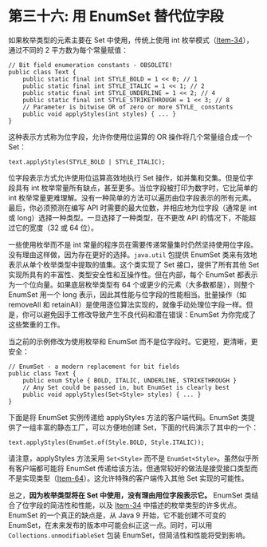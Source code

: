 # 第三十六: 用 EnumSet 替代位字段

如果枚举类型的元素主要在 Set 中使用，传统上使用 int 枚举模式（[Item-34](/Chapter-6/Chapter-6-Item-34-Use-enums-instead-of-int-constants.md)），通过不同的 2 平方数为每个常量赋值：

```
// Bit field enumeration constants - OBSOLETE!
public class Text {
    public static final int STYLE_BOLD = 1 << 0; // 1
    public static final int STYLE_ITALIC = 1 << 1; // 2
    public static final int STYLE_UNDERLINE = 1 << 2; // 4
    public static final int STYLE_STRIKETHROUGH = 1 << 3; // 8
    // Parameter is bitwise OR of zero or more STYLE_ constants
    public void applyStyles(int styles) { ... }
}
```

这种表示方式称为位字段，允许你使用位运算的 OR 操作将几个常量组合成一个 Set：

```
text.applyStyles(STYLE_BOLD | STYLE_ITALIC);
```

位字段表示方式允许使用位运算高效地执行 Set 操作，如并集和交集。但是位字段具有 int 枚举常量所有缺点，甚至更多。当位字段被打印为数字时，它比简单的 int 枚举常量更难理解。没有一种简单的方法可以遍历由位字段表示的所有元素。最后，你必须预测在编写 API 时需要的最大位数，并相应地为位字段（通常是 int 或 long）选择一种类型。一旦选择了一种类型，在不更改 API 的情况下，不能超过它的宽度（32 或 64 位）。

一些使用枚举而不是 int 常量的程序员在需要传递常量集时仍然坚持使用位字段。没有理由这样做，因为存在更好的选择。`java.util` 包提供 EnumSet 类来有效地表示从单个枚举类型中提取的值集。这个类实现了 Set 接口，提供了所有其他 Set 实现所具有的丰富性、类型安全性和互操作性。但在内部，每个 EnumSet 都表示为一个位向量。如果底层枚举类型有 64 个或更少的元素（大多数都是），则整个 EnumSet 用一个 long 表示，因此其性能与位字段的性能相当。批量操作（如 removeAll 和 retainAll）是使用逐位算法实现的，就像手动处理位字段一样。但是，你可以避免因手工修改导致产生不良代码和潜在错误：EnumSet 为你完成了这些繁重的工作。

当之前的示例修改为使用枚举和 EnumSet 而不是位字段时。它更短，更清晰，更安全：

```
// EnumSet - a modern replacement for bit fields
public class Text {
    public enum Style { BOLD, ITALIC, UNDERLINE, STRIKETHROUGH }
    // Any Set could be passed in, but EnumSet is clearly best
    public void applyStyles(Set<Style> styles) { ... }
}
```

下面是将 EnumSet 实例传递给 applyStyles 方法的客户端代码。EnumSet 类提供了一组丰富的静态工厂，可以方便地创建 Set，下面的代码演示了其中的一个：

```
text.applyStyles(EnumSet.of(Style.BOLD, Style.ITALIC));
```

请注意，applyStyles 方法采用 `Set<Style>` 而不是 `EnumSet<Style>`。虽然似乎所有客户端都可能将 EnumSet 传递给该方法，但通常较好的做法是接受接口类型而不是实现类型（[Item-64](/Chapter-9/Chapter-9-Item-64-Refer-to-objects-by-their-interfaces.md)）。这允许特殊的客户端传入其他 Set 实现的可能性。

总之，**因为枚举类型将在 Set 中使用，没有理由用位字段表示它。** EnumSet 类结合了位字段的简洁性和性能，以及 [Item-34](/Chapter-6/Chapter-6-Item-34-Use-enums-instead-of-int-constants.md) 中描述的枚举类型的许多优点。EnumSet 的一个真正的缺点是，从 Java 9 开始，它不能创建不可变的 EnumSet，在未来发布的版本中可能会纠正这一点。同时，可以用 `Collections.unmodifiableSet` 包装 EnumSet，但简洁性和性能将受到影响。